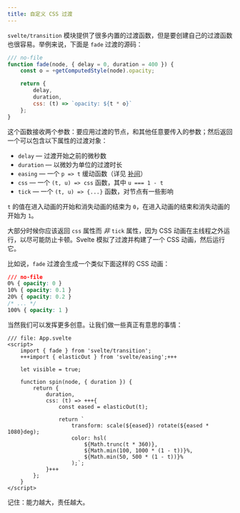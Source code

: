 ```yaml
---
title: 自定义 CSS 过渡
---
```


`svelte/transition` 模块提供了很多内置的过渡函数，但是要创建自己的过渡函数也很容易。举例来说，下面是 `fade` 过渡的源码：

```js
/// no-file
function fade(node, { delay = 0, duration = 400 }) {
	const o = +getComputedStyle(node).opacity;

	return {
		delay,
		duration,
		css: (t) => `opacity: ${t * o}`
	};
}
```

这个函数接收两个参数：要应用过渡的节点，和其他任意要传入的参数；然后返回一个可以包含以下属性的过渡对象：

- `delay` — 过渡开始之前的微秒数
- `duration` — 以微妙为单位的过渡时长
- `easing` — 一个 `p => t` 缓动函数（详见 [补间](/tutorial/tweens)）
- `css` — 一个 `(t, u) => css` 函数，其中 `u === 1 - t`
- `tick` — 一个 `(t, u) => {...}` 函数，对节点有一些影响

`t` 的值在进入动画的开始和消失动画的结束为 `0`，在进入动画的结束和消失动画的开始为 `1`。

大部分时候你应该返回 `css` 属性而 _非_ `tick` 属性，因为 CSS 动画在主线程之外运行，以尽可能防止卡顿。Svelte 模拟了过渡并构建了一个 CSS 动画，然后运行它。

比如说，`fade` 过渡会生成一个类似下面这样的 CSS 动画：

```css
/// no-file
0% { opacity: 0 }
10% { opacity: 0.1 }
20% { opacity: 0.2 }
/* ... */
100% { opacity: 1 }
```

当然我们可以发挥更多创意。让我们做一些真正有意思的事情：

```svelte
/// file: App.svelte
<script>
	import { fade } from 'svelte/transition';
	+++import { elasticOut } from 'svelte/easing';+++

	let visible = true;

	function spin(node, { duration }) {
		return {
			duration,
			css: (t) => +++{
				const eased = elasticOut(t);

				return `
					transform: scale(${eased}) rotate(${eased * 1080}deg);
					color: hsl(
						${Math.trunc(t * 360)},
						${Math.min(100, 1000 * (1 - t))}%,
						${Math.min(50, 500 * (1 - t))}%
					);`;
			}+++
		};
	}
</script>
```

记住：能力越大，责任越大。
